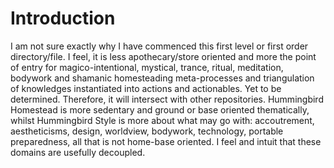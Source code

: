 # Introduction #

I am not sure exactly why I have commenced this first level or first order directory/file. I feel, it is less apothecary/store oriented and more the point of entry for magico-intentional, mystical, trance, ritual, meditation, bodywork and shamanic homesteading meta-processes and triangulation of knowledges instantiated into actions and actionables. Yet to be determined. Therefore, it will intersect with other repositories. Hummingbird Homestead is more sedentary and ground or base oriented thematically, whilst Hummingbird Style is more about what may go with: accoutrement, aestheticisms, design, worldview, bodywork, technology, portable preparedness, all that is not home-base oriented. I feel and intuit that these domains are usefully decoupled.
